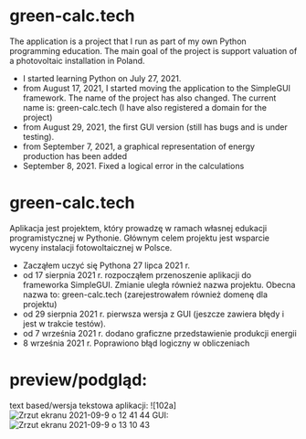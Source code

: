 # green-calc.tech
The application is a project that I run as part of my own Python programming education. 
The main goal of the project is support valuation of a photovoltaic installation in Poland.
- I started learning Python on July 27, 2021.
- from August 17, 2021, I started moving the application to the SimpleGUI framework. The name of the project has also changed. The current name is: green-calc.tech (I have also registered a domain for the project)
- from August 29, 2021, the first GUI version (still has bugs and is under testing).
- from September 7, 2021, a graphical representation of energy production has been added
- September 8, 2021. Fixed a logical error in the calculations

# green-calc.tech
Aplikacja jest projektem, który prowadzę w ramach własnej edukacji programistycznej w Pythonie.
Głównym celem projektu jest wsparcie wyceny instalacji fotowoltaicznej w Polsce.
- Zacząłem uczyć się Pythona 27 lipca 2021 r.
- od 17 sierpnia 2021 r. rozpocząłem przenoszenie aplikacji do frameworka SimpleGUI. Zmianie uległa również nazwa projektu. Obecna nazwa to: green-calc.tech (zarejestrowałem również domenę dla projektu)
- od 29 sierpnia 2021 r. pierwsza wersja z GUI (jeszcze zawiera błędy i jest w trakcie testów).
- od 7 września 2021 r. dodano graficzne przedstawienie produkcji energii
- 8 września 2021 r. Poprawiono błąd logiczny w obliczeniach

# preview/podgląd:
text based/wersja tekstowa aplikacji:
![102a]![Zrzut ekranu 2021-09-9 o 12 41 44](https://user-images.githubusercontent.com/88628174/132671986-5ec5bb57-78b1-4685-a58f-530ab1b00e53.png)
GUI:
![Zrzut ekranu 2021-09-9 o 13 10 43](https://user-images.githubusercontent.com/88628174/132675740-9f747c73-6fb3-4eb5-b809-76f9f799bab7.png)



